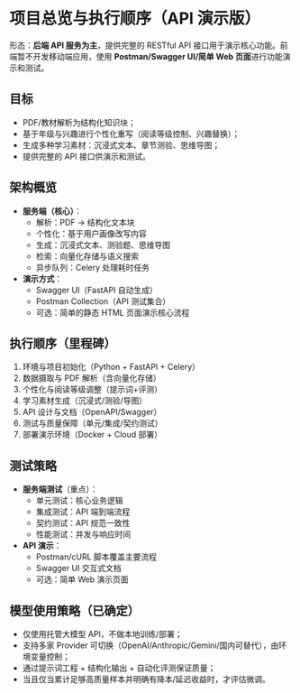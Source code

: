 # 项目总览与执行顺序（API 演示版）

形态：**后端 API 服务为主**，提供完整的 RESTful API 接口用于演示核心功能。前端暂不开发移动端应用，使用 **Postman/Swagger UI/简单 Web 页面**进行功能演示和测试。

## 目标
- PDF/教材解析为结构化知识块；
- 基于年级与兴趣进行个性化重写（阅读等级控制、兴趣替换）；
- 生成多种学习素材：沉浸式文本、章节测验、思维导图；
- 提供完整的 API 接口供演示和测试。

## 架构概览
- **服务端（核心）**：
  - 解析：PDF → 结构化文本块
  - 个性化：基于用户画像改写内容
  - 生成：沉浸式文本、测验题、思维导图
  - 检索：向量化存储与语义搜索
  - 异步队列：Celery 处理耗时任务
- **演示方式**：
  - Swagger UI（FastAPI 自动生成）
  - Postman Collection（API 测试集合）
  - 可选：简单的静态 HTML 页面演示核心流程

## 执行顺序（里程碑）
1. 环境与项目初始化（Python + FastAPI + Celery）
2. 数据摄取与 PDF 解析（含向量化存储）
3. 个性化与阅读等级调整（提示词+评测）
4. 学习素材生成（沉浸式/测验/导图）
5. API 设计与文档（OpenAPI/Swagger）
6. 测试与质量保障（单元/集成/契约测试）
7. 部署演示环境（Docker + Cloud 部署）

## 测试策略
- **服务端测试**（重点）：
  - 单元测试：核心业务逻辑
  - 集成测试：API 端到端流程
  - 契约测试：API 规范一致性
  - 性能测试：并发与响应时间
- **API 演示**：
  - Postman/cURL 脚本覆盖主要流程
  - Swagger UI 交互式文档
  - 可选：简单 Web 演示页面

## 模型使用策略（已确定）
- 仅使用托管大模型 API，不做本地训练/部署；
- 支持多家 Provider 可切换（OpenAI/Anthropic/Gemini/国内可替代），由环境变量控制；
- 通过提示词工程 + 结构化输出 + 自动化评测保证质量；
- 当且仅当累计足够高质量样本并明确有降本/延迟收益时，才评估微调。
